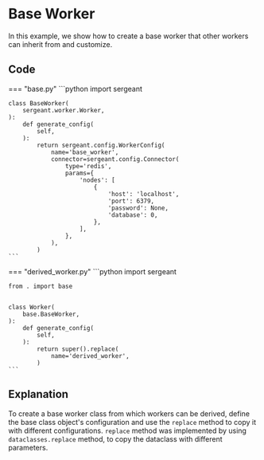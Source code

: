 # Base Worker

In this example, we show how to create a base worker that other workers can inherit from and customize.


## Code

=== "base.py"
    ```python
    import sergeant


    class BaseWorker(
        sergeant.worker.Worker,
    ):
        def generate_config(
            self,
        ):
            return sergeant.config.WorkerConfig(
                name='base_worker',
                connector=sergeant.config.Connector(
                    type='redis',
                    params={
                        'nodes': [
                            {
                                'host': 'localhost',
                                'port': 6379,
                                'password': None,
                                'database': 0,
                            },
                        ],
                    },
                ),
            )
    ```

=== "derived_worker.py"
    ```python
    import sergeant

    from . import base


    class Worker(
        base.BaseWorker,
    ):
        def generate_config(
            self,
        ):
            return super().replace(
                name='derived_worker',
            )
    ```


## Explanation

To create a base worker class from which workers can be derived, define the base class object's configuration and use the `replace` method to copy it with different configurations. `replace` method was implemented by using `dataclasses.replace` method, to copy the dataclass with different parameters.
